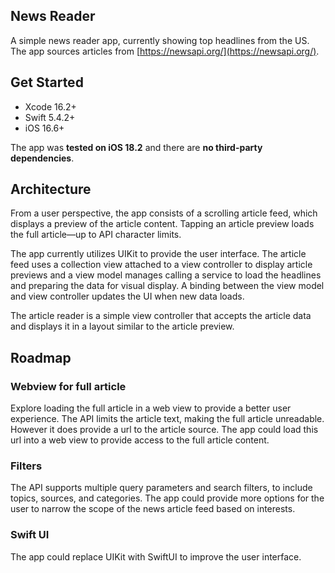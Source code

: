## News Reader
A simple news reader app, currently showing top headlines from the US. The app sources articles from [https://newsapi.org/](https://newsapi.org/).

## Get Started
- Xcode 16.2+
- Swift 5.4.2+
- iOS 16.6+

The app was **tested on iOS 18.2** and there are **no third-party dependencies**.

## Architecture 
From a user perspective, the app consists of a scrolling article feed, which displays a preview of the article content. Tapping an article preview loads the full article—up to API character limits.

The app currently utilizes UIKit to provide the user interface. The article feed uses a collection view attached to a view controller to display article previews and a view model manages calling a service to load the headlines and preparing the data for visual display. A binding between the view model and view controller updates the UI when new data loads.  

The article reader is a simple view controller that accepts the article data and displays it in a layout similar to the article preview.

## Roadmap
### Webview for full article
Explore loading the full article in a web view to provide a better user experience. The API limits the article text, making the full article unreadable. However it does provide a url to the article source. The app could load this url into a web view to provide access to the full article content.

### Filters
The API supports multiple query parameters and search filters, to include topics, sources, and categories. The app could provide more options for the user to narrow the scope of the news article feed based on interests.

### Swift UI
The app could replace UIKit with SwiftUI to improve the user interface. 

 
